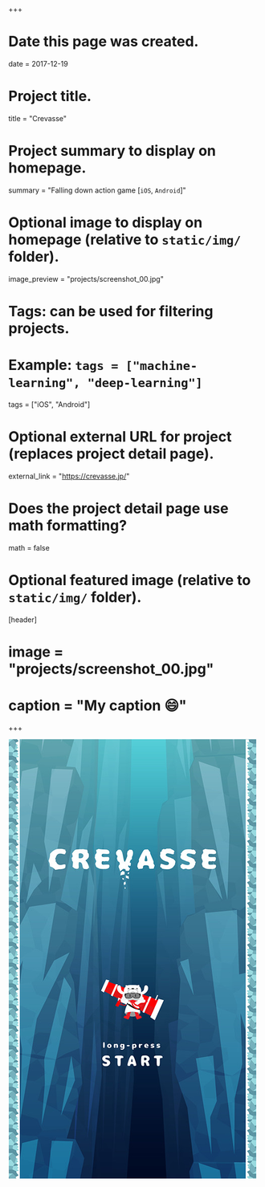+++
# Date this page was created.
date = 2017-12-19

# Project title.
title = "Crevasse"

# Project summary to display on homepage.
summary = "Falling down action game [`iOS`, `Android`]"

# Optional image to display on homepage (relative to `static/img/` folder).
image_preview = "projects/screenshot_00.jpg"

# Tags: can be used for filtering projects.
# Example: `tags = ["machine-learning", "deep-learning"]`
tags = ["iOS", "Android"]

# Optional external URL for project (replaces project detail page).
external_link = "https://crevasse.jp/"

# Does the project detail page use math formatting?
math = false

# Optional featured image (relative to `static/img/` folder).
[header]
# image = "projects/screenshot_00.jpg"
# caption = "My caption :smile:"

+++

![This is a image](../../img/projects/screenshot_00.jpg)
